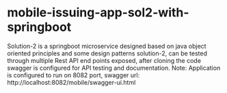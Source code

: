 # mobile-issuing-app-sol2-with-springboot
Solution-2 is a springboot microservice designed based on java object oriented principles and some design patterns
solution-2, can be tested through multiple Rest API end points exposed, after cloning the code 
swagger is configured for API testing and documentation. 
Note: Application is configured to run on 8082 port, swagger url: http://localhost:8082/mobile/swagger-ui.html


